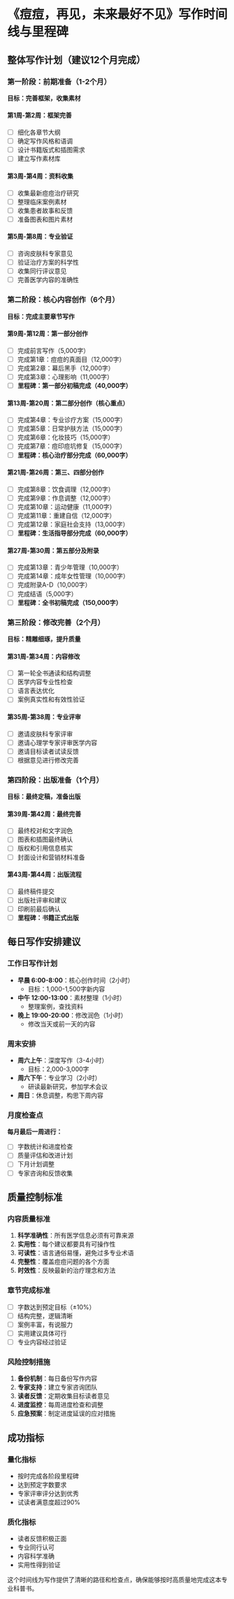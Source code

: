 # 《痘痘，再见，未来最好不见》写作时间线与里程碑

## 整体写作计划（建议12个月完成）

### 第一阶段：前期准备（1-2个月）
**目标：完善框架，收集素材**

#### 第1周-第2周：框架完善
- [ ] 细化各章节大纲
- [ ] 确定写作风格和语调
- [ ] 设计书籍版式和插图需求
- [ ] 建立写作素材库

#### 第3周-第4周：资料收集
- [ ] 收集最新痘痘治疗研究
- [ ] 整理临床案例素材
- [ ] 收集患者故事和反馈
- [ ] 准备图表和图片素材

#### 第5周-第8周：专业验证
- [ ] 咨询皮肤科专家意见
- [ ] 验证治疗方案的科学性
- [ ] 收集同行评议意见
- [ ] 完善医学内容的准确性

### 第二阶段：核心内容创作（6个月）
**目标：完成主要章节写作**

#### 第9周-第12周：第一部分创作
- [ ] 完成前言写作（5,000字）
- [ ] 完成第1章：痘痘的真面目（12,000字）
- [ ] 完成第2章：幕后黑手（12,000字）
- [ ] 完成第3章：心理影响（11,000字）
- [ ] **里程碑：第一部分初稿完成（40,000字）**

#### 第13周-第20周：第二部分创作（核心重点）
- [ ] 完成第4章：专业诊疗方案（15,000字）
- [ ] 完成第5章：日常护肤方法（15,000字）
- [ ] 完成第6章：化妆技巧（15,000字）
- [ ] 完成第7章：痘印痘坑修复（15,000字）
- [ ] **里程碑：核心治疗部分完成（60,000字）**

#### 第21周-第26周：第三、四部分创作
- [ ] 完成第8章：饮食调理（12,000字）
- [ ] 完成第9章：作息调整（12,000字）
- [ ] 完成第10章：运动健康（11,000字）
- [ ] 完成第11章：重建自信（12,000字）
- [ ] 完成第12章：家庭社会支持（13,000字）
- [ ] **里程碑：生活指导部分完成（60,000字）**

#### 第27周-第30周：第五部分及附录
- [ ] 完成第13章：青少年管理（10,000字）
- [ ] 完成第14章：成年女性管理（10,000字）
- [ ] 完成附录A-D（10,000字）
- [ ] 完成结语（5,000字）
- [ ] **里程碑：全书初稿完成（150,000字）**

### 第三阶段：修改完善（2个月）
**目标：精雕细琢，提升质量**

#### 第31周-第34周：内容修改
- [ ] 第一轮全书通读和结构调整
- [ ] 医学内容专业性检查
- [ ] 语言表达优化
- [ ] 案例真实性和有效性验证

#### 第35周-第38周：专业评审
- [ ] 邀请皮肤科专家评审
- [ ] 邀请心理学专家评审医学内容
- [ ] 邀请目标读者试读反馈
- [ ] 根据意见进行修改完善

### 第四阶段：出版准备（1个月）
**目标：最终定稿，准备出版**

#### 第39周-第42周：最终完善
- [ ] 最终校对和文字润色
- [ ] 图表和插图最终确认
- [ ] 版权和引用信息核实
- [ ] 封面设计和营销材料准备

#### 第43周-第44周：出版流程
- [ ] 最终稿件提交
- [ ] 出版社评审和建议
- [ ] 印刷前最后确认
- [ ] **里程碑：书籍正式出版**

## 每日写作安排建议

### 工作日写作计划
- **早晨 6:00-8:00**：核心创作时间（2小时）
  - 目标：1,000-1,500字新内容
- **中午 12:00-13:00**：素材整理（1小时）
  - 整理案例，查找资料
- **晚上 19:00-20:00**：修改润色（1小时）
  - 修改当天或前一天的内容

### 周末安排
- **周六上午**：深度写作（3-4小时）
  - 目标：2,000-3,000字
- **周六下午**：专业学习（2小时）
  - 研读最新研究，参加学术会议
- **周日**：休息调整，构思下周内容

### 月度检查点
**每月最后一周进行：**
- [ ] 字数统计和进度检查
- [ ] 质量评估和改进计划
- [ ] 下月计划调整
- [ ] 专家咨询和反馈收集

## 质量控制标准

### 内容质量标准
1. **科学准确性**：所有医学信息必须有可靠来源
2. **实用性**：每个建议都要具有可操作性
3. **可读性**：语言通俗易懂，避免过多专业术语
4. **完整性**：覆盖痘痘问题的各个方面
5. **时效性**：反映最新的治疗理念和方法

### 章节完成标准
- [ ] 字数达到预定目标（±10%）
- [ ] 结构完整，逻辑清晰
- [ ] 案例丰富，有说服力
- [ ] 实用建议具体可行
- [ ] 专业内容经过验证

### 风险控制措施
1. **备份机制**：每日备份写作内容
2. **专家支持**：建立专家咨询团队
3. **读者反馈**：定期收集目标读者意见
4. **进度监控**：每周进度检查和调整
5. **应急预案**：制定进度延误的应对措施

## 成功指标

### 量化指标
- 按时完成各阶段里程碑
- 达到预定字数要求
- 专家评审评分达到优秀
- 试读者满意度超过90%

### 质化指标
- 读者反馈积极正面
- 专业同行认可
- 内容科学准确
- 实用性得到验证

这个时间线为写作提供了清晰的路径和检查点，确保能够按时高质量地完成这本专业科普书。